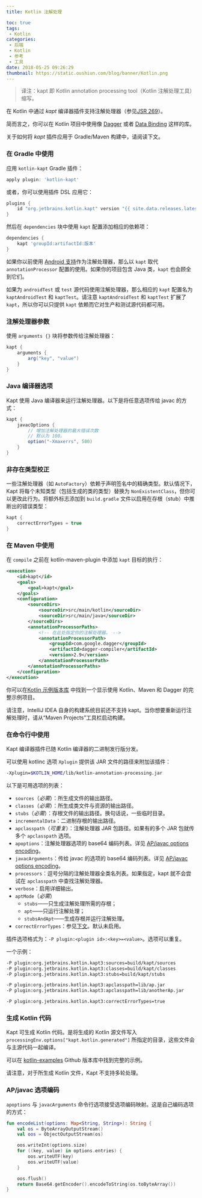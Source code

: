 ```yaml
---
title: Kotlin 注解处理

toc: true
tags:
 - Kotlin
categories:
 - 后端
 - Kotlin
 - 参考
 - 工具
date: 2018-05-25 09:26:29
thumbnail: https://static.oushiun.com/blog/banner/Kotlin.png
---
```


> 译注：kapt 即 Kotlin annotation processing tool（Kotlin 注解处理工具）缩写。

在 Kotlin 中通过 _kapt_ 编译器插件支持注解处理器（参见[JSR 269](https://jcp.org/en/jsr/detail?id=269)）。

简而言之，你可以在 Kotlin 项目中使用像 [Dagger](https://google.github.io/dagger/) 或者 [Data Binding](https://developer.android.com/topic/libraries/data-binding/index.html) 这样的库。

关于如何将 _kapt_ 插件应用于 Gradle/Maven 构建中，请阅读下文。

<!-- more -->

### 在 Gradle 中使用

应用 `kotlin-kapt` Gradle 插件：

``` groovy
apply plugin: 'kotlin-kapt'
```

或者，你可以使用插件 DSL 应用它：

``` groovy
plugins {
    id "org.jetbrains.kotlin.kapt" version "{{ site.data.releases.latest.version }}"
}
```

然后在 `dependencies` 块中使用 `kapt` 配置添加相应的依赖项：

``` groovy
dependencies {
    kapt 'groupId:artifactId:版本'
}
```

如果你以前使用 [Android 支持](https://developer.android.com/studio/build/gradle-plugin-3-0-0-migration.html#annotationProcessor_config)作为注解处理器，那么以 `kapt` 取代 `annotationProcessor` 配置的使用。如果你的项目包含 Java 类，`kapt` 也会顾全到它们。

如果为 `androidTest` 或 `test` 源代码使用注解处理器，那么相应的 `kapt` 配置名为 `kaptAndroidTest` 和 `kaptTest`。请注意 `kaptAndroidTest` 和 `kaptTest` 扩展了 `kapt`，所以你可以只提供 `kapt` 依赖而它对生产和测试源代码都可用。

### 注解处理器参数

使用 `arguments {}` 块将参数传给注解处理器：

``` groovy
kapt {
    arguments {
        arg("key", "value")
    }
}
```

### Java 编译器选项

Kapt 使用 Java 编译器来运行注解处理器。以下是将任意选项传给 javac 的方式：

``` groovy
kapt {
    javacOptions {
        // 增加注解处理器的最大错误次数
        // 默认为 100。
        option("-Xmaxerrs", 500)
    }
}
```

### 非存在类型校正

一些注解处理器（如 `AutoFactory`）依赖于声明签名中的精确类型。默认情况下，Kapt 将每个未知类型（包括生成的类的类型）替换为 `NonExistentClass`，但你可以更改此行为。将额外标志添加到 `build.gradle` 文件以启用在存根（stub）中推断出的错误类型：

``` groovy
kapt {
    correctErrorTypes = true
}
```

### 在 Maven 中使用

在 `compile` 之前在 kotlin-maven-plugin 中添加 `kapt` 目标的执行：

``` xml
<execution>
    <id>kapt</id>
    <goals>
        <goal>kapt</goal>
    </goals>
    <configuration>
        <sourceDirs>
            <sourceDir>src/main/kotlin</sourceDir>
            <sourceDir>src/main/java</sourceDir>
        </sourceDirs>
        <annotationProcessorPaths>
            <!-- 在此处指定你的注解处理器。 -->
            <annotationProcessorPath>
                <groupId>com.google.dagger</groupId>
                <artifactId>dagger-compiler</artifactId>
                <version>2.9</version>
            </annotationProcessorPath>
        </annotationProcessorPaths>
    </configuration>
</execution>
```

你可以在[Kotlin 示例版本库](https://github.com/JetBrains/kotlin-examples/tree/master/maven/dagger-maven-example) 中找到一个显示使用 Kotlin、Maven 和 Dagger 的完整示例项目。

请注意，IntelliJ IDEA 自身的构建系统目前还不支持 kapt。当你想要重新运行注解处理时，请从“Maven Projects”工具栏启动构建。

### 在命令行中使用

Kapt 编译器插件已随 Kotlin 编译器的二进制发行版分发。

可以使用 kotlinc 选项 `Xplugin` 提供该 JAR 文件的路径来附加该插件：

``` bash
-Xplugin=$KOTLIN_HOME/lib/kotlin-annotation-processing.jar
```

以下是可用选项的列表：

*   `sources`（*必需*）：所生成文件的输出路径。
*   `classes`（*必需*）：所生成类文件与资源的输出路径。
*   `stubs`（*必需*）：存根文件的输出路径。换句话说，一些临时目录。
*   `incrementalData`：二进制存根的输出路径。
*   `apclasspath`（*可重复*）：注解处理器 JAR 包路径。如果有的多个 JAR 包就传多个 `apclasspath` 选项。
*   `apoptions`：注解处理器选项的 base64 编码列表。详见 [AP/javac options encoding](#AP-javac-选项编码)。
*   `javacArguments`：传给 javac 的选项的 base64 编码列表。详见 [AP/javac options encoding](#AP-javac-选项编码)。
*   `processors`：逗号分隔的注解处理器全类名列表。如果指定，kapt 就不会尝试在 `apclasspath` 中查找注解处理器。
*   `verbose`：启用详细输出。
*   `aptMode`（*必需*）
    *   `stubs`——只生成注解处理所需的存根；
    *   `apt`——只运行注解处理；
    *   `stubsAndApt`——生成存根并运行注解处理。
*   `correctErrorTypes`：参见[下文](#在-Gradle-中使用)。默认未启用。

插件选项格式为：`-P plugin:<plugin id>:<key>=<value>`。选项可以重复。

一个示例：

``` bash
-P plugin:org.jetbrains.kotlin.kapt3:sources=build/kapt/sources
-P plugin:org.jetbrains.kotlin.kapt3:classes=build/kapt/classes
-P plugin:org.jetbrains.kotlin.kapt3:stubs=build/kapt/stubs

-P plugin:org.jetbrains.kotlin.kapt3:apclasspath=lib/ap.jar
-P plugin:org.jetbrains.kotlin.kapt3:apclasspath=lib/anotherAp.jar

-P plugin:org.jetbrains.kotlin.kapt3:correctErrorTypes=true
```

### 生成 Kotlin 代码

Kapt 可生成 Kotlin 代码。是将生成的 Kotlin 源文件写入`processingEnv.options["kapt.kotlin.generated"]` 所指定的目录，这些文件会与主源代码一起编译。

可以在 [kotlin-examples](https://github.com/JetBrains/kotlin-examples/tree/master/gradle/kotlin-code-generation) Github 版本库中找到完整的示例。

请注意，对于所生成 Kotlin 文件，Kapt 不支持多轮处理。

### AP/javac 选项编码

`apoptions` 与 `javacArguments` 命令行选项接受选项编码映射。这是自己编码选项的方式：

``` kotlin
fun encodeList(options: Map<String, String>): String {
    val os = ByteArrayOutputStream()
    val oos = ObjectOutputStream(os)

    oos.writeInt(options.size)
    for ((key, value) in options.entries) {
        oos.writeUTF(key)
        oos.writeUTF(value)
    }

    oos.flush()
    return Base64.getEncoder().encodeToString(os.toByteArray())
}
```
